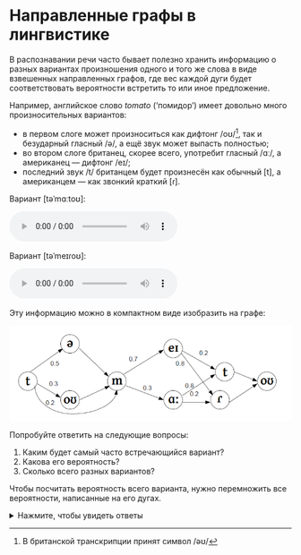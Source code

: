 # Направленные графы в лингвистике

В распознавании речи часто бывает полезно хранить информацию о разных вариантах произношения одного и того же слова в виде взвешенных направленных графов, где вес каждой дуги будет соответствовать вероятности встретить то или иное предложение.

Например, английское слово *tomato* (&lsquo;помидор&rsquo;) имеет довольно много произносительных вариантов:

- в первом слоге может произноситься как дифтонг /oʊ/[^1], так и безударный гласный /ə/, а ещё звук может выпасть полностью;
- во втором слоге британец, скорее всего, употребит гласный /ɑː/, а американец &mdash; дифтонг /eɪ/;
- последний звук /t/ британцем будет произнесён как обычный [t], а американцем &mdash; как звонкий краткий [ɾ].

Вариант [təˈmɑːtoʊ]:

<audio controls>
    <source src="audio/En-uk-tomato.ogg" type="audio/ogg">
    Your browser does not support the audio tag.
</audio>

Вариант [təˈmeɪɾoʊ]:

<audio controls>
    <source src="audio/En-us-tomato.ogg" type="audio/ogg">
    Your browser does not support the audio tag.
</audio>

Эту информацию можно в компактном виде изобразить на графе:

![](images/pron_graph.png)

Попробуйте ответить на следующие вопросы:

<ol>
<li>Каким будет самый часто встречающийся вариант?</li>
<li>Какова его вероятность?</li>
<li>Сколько всего разных вариантов?</li>
</ol>

Чтобы посчитать вероятность всего варианта, нужно перемножить все вероятности, написанные на его дугах.

<details>
<summary>Нажмите, чтобы увидеть ответы</summary>

1. [təˈmeɪɾoʊ] (что неудивительно)
2. 0.5 * 0.7 * 0.8 = 0.28
3. 3 * 2 * 2 = 12

</details>

[^1]: В британской транскрипции принят символ /əʊ/
